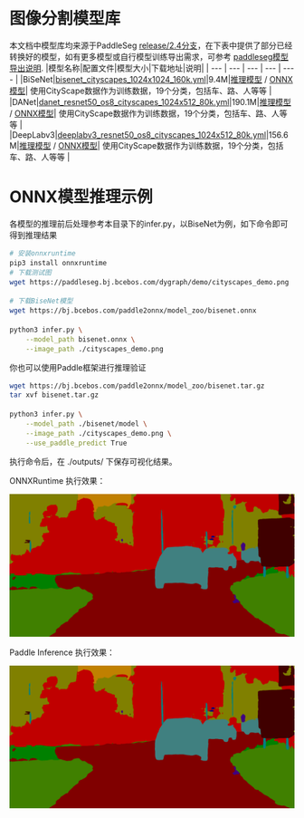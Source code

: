 # 图像分割模型库

本文档中模型库均来源于PaddleSeg [release/2.4分支](https://github.com/PaddlePaddle/PaddleSeg/tree/release/2.4)，在下表中提供了部分已经转换好的模型，如有更多模型或自行模型训练导出需求，可参考 [paddleseg模型导出说明](https://github.com/PaddlePaddle/PaddleSeg/blob/release/2.4/docs/model_export.md).
|模型名称|配置文件|模型大小|下载地址|说明|
| --- | --- | --- | --- | ---- |
|BiSeNet|[bisenet_cityscapes_1024x1024_160k.yml](https://github.com/PaddlePaddle/PaddleSeg/blob/release/2.4/configs/bisenet/bisenet_cityscapes_1024x1024_160k.yml)|9.4M|[推理模型]() / [ONNX模型](model.onnx)| 使用CityScape数据作为训练数据，19个分类，包括车、路、人等等 |
|DANet|[danet_resnet50_os8_cityscapes_1024x512_80k.yml](https://github.com/PaddlePaddle/PaddleSeg/blob/release/2.4/configs/danet/danet_resnet50_os8_cityscapes_1024x512_80k.yml)|190.1M|[推理模型]() / [ONNX模型](model.onnx)| 使用CityScape数据作为训练数据，19个分类，包括车、路、人等等 |
|DeepLabv3|[deeplabv3_resnet50_os8_cityscapes_1024x512_80k.yml](https://github.com/PaddlePaddle/PaddleSeg/blob/release/2.4/configs/deeplabv3/deeplabv3_resnet50_os8_cityscapes_1024x512_80k.yml)|156.6M|[推理模型]() / [ONNX模型](model.onnx)| 使用CityScape数据作为训练数据，19个分类，包括车、路、人等等 |


# ONNX模型推理示例

各模型的推理前后处理参考本目录下的infer.py，以BiseNet为例，如下命令即可得到推理结果

```bash
# 安装onnxruntime
pip3 install onnxruntime
# 下载测试图
wget https://paddleseg.bj.bcebos.com/dygraph/demo/cityscapes_demo.png

# 下载BiseNet模型
wget https://bj.bcebos.com/paddle2onnx/model_zoo/bisenet.onnx

python3 infer.py \
    --model_path bisenet.onnx \
    --image_path ./cityscapes_demo.png
```

你也可以使用Paddle框架进行推理验证

```bash
wget https://bj.bcebos.com/paddle2onnx/model_zoo/bisenet.tar.gz
tar xvf bisenet.tar.gz

python3 infer.py \
    --model_path ./bisenet/model \
    --image_path ./cityscapes_demo.png \
    --use_paddle_predict True
```

执行命令后，在 ./outputs/ 下保存可视化结果。

ONNXRuntime 执行效果：

<div align="center">
    <img src="./images/onnx_cityscapes_demo.png" width=800">
</div>

Paddle Inference 执行效果：

<div align="center">
    <img src="./images/paddle_cityscapes_demo.png" width=800">
</div>
